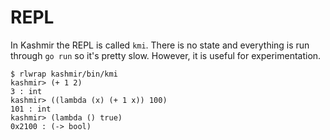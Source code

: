 # REPL

In Kashmir the REPL is called `kmi`. There is no state and everything is run
through `go run` so it's pretty slow. However, it is useful for
experimentation.

```
$ rlwrap kashmir/bin/kmi
kashmir> (+ 1 2)
3 : int
kashmir> ((lambda (x) (+ 1 x)) 100)
101 : int
kashmir> (lambda () true)
0x2100 : (-> bool)
```

